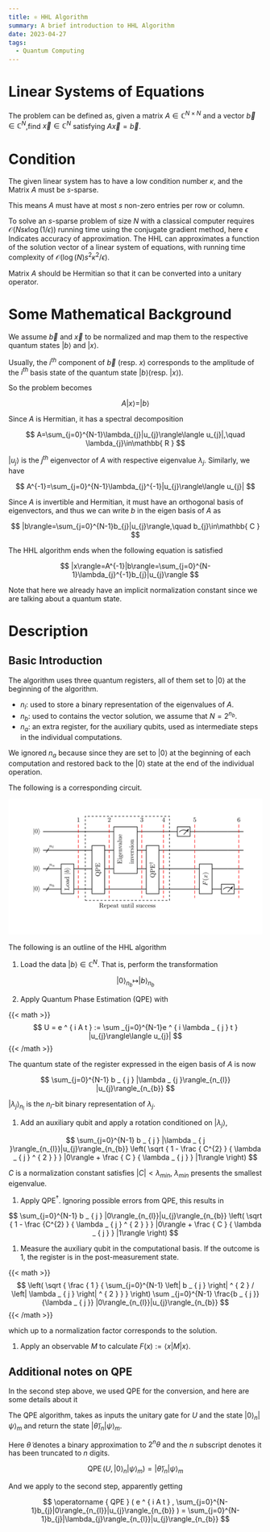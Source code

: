 ```yaml
---
title: ⚛️ HHL Algorithm
summary: A brief introduction to HHL Algorithm
date: 2023-04-27
tags:
  - Quantum Computing
---
```


# **Linear Systems of Equations**

The problem can be defined as, given a matrix $A\in\mathbb{C}^{N\times N}$ and a vector $\vec{b}\in\mathbb{C}^{N}$,find $\vec{x}\in\mathbb{C}^{N}$ satisfying $A\vec{x}=\vec{b}$.

# Condition

The given linear system has to have a low condition number ${\displaystyle \kappa }$, and the Matrix $A$ must be $s$-sparse.

This means $A$ must have at most $s$ non-zero entries per row or column.

To solve an $s$-sparse problem of size $N$ with a classical computer requires $\mathcal{ O }(Ns\kappa\log(1/\epsilon))$ running time using the conjugate gradient method, here $\epsilon$ Indicates accuracy of approximation. The HHL can approximates a function of the solution vector of a linear system of equations, with running time complexity of $\mathcal{ O }(\log(N)s^{2}\kappa^{2}/\epsilon)$.

Matrix $A$ should be Hermitian so that it can be converted into a unitary operator.

# Some M**athematical Background**

We assume $\vec{b}$ and $\vec{x}$ to be normalized and map them to the respective quantum states $|b\rangle$ and $|x\rangle$.

Usually, the $i^{th}$ component of $\vec{b}$ (resp. $x$) corresponds to the amplitude of the $i^{th}$ basis state of the quantum state $|b\rangle$(resp. $|x\rangle$).

So the problem becomes

$$
A|x\rangle=|b\rangle
$$

Since $A$ is Hermitian, it has a spectral decomposition

$$
A=\sum_{j=0}^{N-1}\lambda_{j}|u_{j}\rangle\langle u_{j}|,\quad \lambda_{j}\in\mathbb{ R }
$$

$|u_j\rangle$ is the $j^{th}$ eigenvector of $A$ with respective eigenvalue $\lambda_j$. Similarly, we have

$$
A^{-1}=\sum_{j=0}^{N-1}\lambda_{j}^{-1}|u_{j}\rangle\langle u_{j}|
$$

Since $A$ is invertible and Hermitian, it must have an orthogonal basis of eigenvectors, and thus we can write $b$ in the eigen basis of $A$ as

$$
|b\rangle=\sum_{j=0}^{N-1}b_{j}|u_{j}\rangle,\quad b_{j}\in\mathbb{ C }
$$

The HHL algorithm ends when the following equation is satisfied

$$
|x\rangle=A^{-1}|b\rangle=\sum_{j=0}^{N-1}\lambda_{j}^{-1}b_{j}|u_{j}\rangle
$$

Note that here we already have an implicit normalization constant since we are talking about a quantum state.

# **Description**

## Basic Introduction

The algorithm uses three quantum registers, all of them set to $|0\rangle$ at the beginning of the algorithm.

- $n_l$: used to store a binary representation of the eigenvalues of $A$.
- $n_b$: used to contains the vector solution, we assume that $N=2^{n_b}$.
- $n_a$: an extra register, for the auxiliary qubits, used as intermediate steps in the individual computations.

We ignored $n_a$ because since they are set to $|0\rangle$ at the beginning of each computation and restored back to the $|0\rangle$ state at the end of the individual operation.

The following is a corresponding circuit.

![alt text](circuit.png)

The following is an outline of the HHL algorithm

1. Load the data $|b\rangle\in\mathbb{ C }^{N}$. That is, perform the transformation

$$|0\rangle _{n_b} \mapsto |b\rangle _{n_b}$$
    
2. Apply Quantum Phase Estimation (QPE) with

{{< math >}}
$$ U = e ^ { i A t } := \sum _{j=0}^{N-1}e ^ { i \lambda _ { j } t } |u_{j}\rangle\langle u_{j}| $$
{{< /math >}}

The quantum state of the register expressed in the eigen basis of $A$ is now

$$
\sum_{j=0}^{N-1} b _ { j } |\lambda _ {j }\rangle_{n_{l}} |u_{j}\rangle_{n_{b}}
$$

$|\lambda _ {j }\rangle_{n_{l}}$ is the $n_l$-bit binary representation of $\lambda_j$.

1. Add an auxiliary qubit and apply a rotation conditioned on $|\lambda_{ j }\rangle$,

$$
\sum_{j=0}^{N-1} b _ { j } |\lambda _ { j }\rangle_{n_{l}}|u_{j}\rangle_{n_{b}} \left( \sqrt { 1 - \frac { C^{2}  } { \lambda _ { j } ^ { 2 } } } |0\rangle + \frac { C } { \lambda _ { j } } |1\rangle \right)
$$

$C$ is a normalization constant satisfies $|C| < \lambda_{min}$, $\lambda_{min}$ presents the smallest eigenvalue.

1. Apply QPE$^{\dagger}$. Ignoring possible errors from QPE, this results in

$$
\sum_{j=0}^{N-1} b _ { j } |0\rangle_{n_{l}}|u_{j}\rangle_{n_{b}} \left( \sqrt { 1 - \frac {C^{2}  } { \lambda _ { j } ^ { 2 } } } |0\rangle + \frac { C } { \lambda _ { j } } |1\rangle \right)
$$

1. Measure the auxiliary qubit in the computational basis. If the outcome is $1$, the register is in the post-measurement state.

{{< math >}}
$$
\left( \sqrt { \frac { 1 } { \sum_{j=0}^{N-1} \left| b _ { j } \right| ^ { 2 } / \left| \lambda _ { j } \right| ^ { 2 } } } \right) \sum _{j=0}^{N-1} \frac{b _ { j }}{\lambda _ { j }} |0\rangle_{n_{l}}|u_{j}\rangle_{n_{b}}
$$
{{< /math >}}

which up to a normalization factor corresponds to the solution.

1. Apply an observable $M$ to calculate $F(x):=\langle x|M|x\rangle$.

## Additional notes on QPE

In the second step above, we used QPE for the conversion, and here are some details about it

The QPE algorithm, takes as inputs the unitary gate for $U$ and the state $|0\rangle_{n}|\psi\rangle_{m}$ and return the state $|\tilde{\theta}\rangle_{n}|\psi\rangle_{m}$.

Here $\tilde{\theta}$ denotes a binary approximation to $2^n\theta$ and the $n$ subscript denotes it has been truncated to $n$ digits.

$$
\operatorname { QPE } ( U , |0\rangle_{n}|\psi\rangle_{m} ) = |\tilde{\theta}\rangle_{n}|\psi\rangle_{m}
$$

And we apply to the second step, apparently getting

$$
\operatorname { QPE } ( e ^ { i A t } , \sum_{j=0}^{N-1}b_{j}|0\rangle_{n_{l}}|u_{j}\rangle_{n_{b}} ) = \sum_{j=0}^{N-1}b_{j}|\lambda_{j}\rangle_{n_{l}}|u_{j}\rangle_{n_{b}}
$$